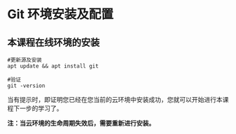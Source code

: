 # Git 环境安装及配置 			

## 本课程在线环境的安装

```shell
#更新源及安装
apt update && apt install git

#验证
git -version
```

当有提示时，即证明您已经在您当前的云环境中安装成功，您就可以开始进行本课程下一步的学习了。

**注：当云环境的生命周期失效后，需要重新进行安装。**

